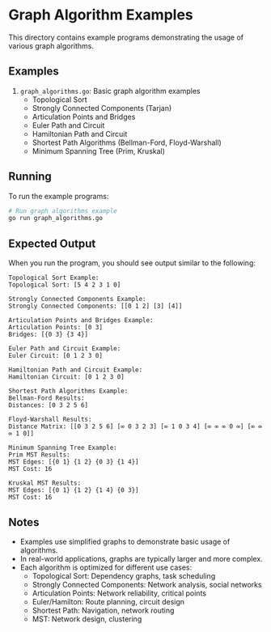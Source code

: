 # Graph Algorithm Examples

This directory contains example programs demonstrating the usage of various graph algorithms.

## Examples

1. `graph_algorithms.go`: Basic graph algorithm examples
   - Topological Sort
   - Strongly Connected Components (Tarjan)
   - Articulation Points and Bridges
   - Euler Path and Circuit
   - Hamiltonian Path and Circuit
   - Shortest Path Algorithms (Bellman-Ford, Floyd-Warshall)
   - Minimum Spanning Tree (Prim, Kruskal)

## Running

To run the example programs:

```bash
# Run graph algorithms example
go run graph_algorithms.go
```

## Expected Output

When you run the program, you should see output similar to the following:

```
Topological Sort Example:
Topological Sort: [5 4 2 3 1 0]

Strongly Connected Components Example:
Strongly Connected Components: [[0 1 2] [3] [4]]

Articulation Points and Bridges Example:
Articulation Points: [0 3]
Bridges: [{0 3} {3 4}]

Euler Path and Circuit Example:
Euler Circuit: [0 1 2 3 0]

Hamiltonian Path and Circuit Example:
Hamiltonian Circuit: [0 1 2 3 0]

Shortest Path Algorithms Example:
Bellman-Ford Results:
Distances: [0 3 2 5 6]

Floyd-Warshall Results:
Distance Matrix: [[0 3 2 5 6] [∞ 0 3 2 3] [∞ 1 0 3 4] [∞ ∞ ∞ 0 ∞] [∞ ∞ ∞ 1 0]]

Minimum Spanning Tree Example:
Prim MST Results:
MST Edges: [{0 1} {1 2} {0 3} {1 4}]
MST Cost: 16

Kruskal MST Results:
MST Edges: [{0 1} {1 2} {1 4} {0 3}]
MST Cost: 16
```

## Notes

- Examples use simplified graphs to demonstrate basic usage of algorithms.
- In real-world applications, graphs are typically larger and more complex.
- Each algorithm is optimized for different use cases:
  - Topological Sort: Dependency graphs, task scheduling
  - Strongly Connected Components: Network analysis, social networks
  - Articulation Points: Network reliability, critical points
  - Euler/Hamilton: Route planning, circuit design
  - Shortest Path: Navigation, network routing
  - MST: Network design, clustering 